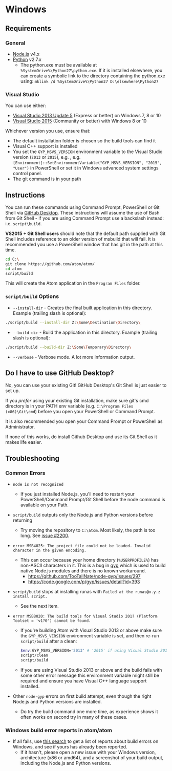 # Windows

## Requirements

### General
 * [Node.js](https://nodejs.org/en/download/) v4.x
 * [Python](https://www.python.org/downloads/) v2.7.x
    * The python.exe must be available at `%SystemDrive%\Python27\python.exe`.
      If it is installed elsewhere, you can create a symbolic link to the
      directory containing the python.exe using:
      `mklink /d %SystemDrive%\Python27 D:\elsewhere\Python27`

### Visual Studio

You can use either:

 * [Visual Studio 2013 Update 5](https://www.visualstudio.com/en-us/downloads/download-visual-studio-vs) (Express or better) on Windows 7, 8 or 10
 * [Visual Studio 2015](https://www.visualstudio.com/en-us/downloads/download-visual-studio-vs) (Community or better) with Windows 8 or 10

Whichever version you use, ensure that:

 * The default installation folder is chosen so the build tools can find it
 * Visual C++ support is installed
 * You set the `GYP_MSVS_VERSION` environment variable to the Visual Studio version (`2013` or `2015`), e.g. , e.g. ``[Environment]::SetEnvironmentVariable("GYP_MSVS_VERSION", "2015", "User")`` in PowerShell or set it in Windows advanced system settings control panel.
 * The git command is in your path

## Instructions

You can run these commands using Command Prompt, PowerShell or Git Shell via [GitHub Desktop](https://desktop.github.com/). These instructions will assume the use of Bash from Git Shell - if you are using Command Prompt use a backslash instead: i.e. `script\build`.

**VS2015 + Git Shell users** should note that the default path supplied with Git Shell includes reference to an older version of msbuild that will fail. It is recommended you use a PowerShell window that has git in the path at this time.

```bash
cd C:\
git clone https://github.com/atom/atom/
cd atom
script/build
```
This will create the Atom application in the `Program Files` folder.

### `script/build` Options
  * `--install-dir` - Creates the final built application in this directory. Example (trailing slash is optional):
```bash
./script/build --install-dir Z:\Some\Destination\Directory\
```
  * `--build-dir` - Build the application in this directory. Example (trailing slash is optional):
```bash
./script/build --build-dir Z:\Some\Temporary\Directory\
```
  * `--verbose` - Verbose mode. A lot more information output.

## Do I have to use GitHub Desktop?

No, you can use your existing Git! GitHub Desktop's Git Shell is just easier to set up.

If you _prefer_ using your existing Git installation, make sure git's cmd directory is in your PATH env variable (e.g. `C:\Program Files (x86)\Git\cmd`) before you open your PowerShell or Command Prompt.

It is also recommended you open your Command Prompt or PowerShell as Administrator.

If none of this works, do install Github Desktop and use its Git Shell as it makes life easier.

## Troubleshooting

### Common Errors
* `node is not recognized`

  * If you just installed Node.js, you'll need to restart your PowerShell/Command Prompt/Git Shell before the node
  command is available on your Path.

* `script/build` outputs only the Node.js and Python versions before returning

  * Try moving the repository to `C:\atom`. Most likely, the path is too long.
    See [issue #2200](https://github.com/atom/atom/issues/2200).

* `error MSB4025: The project file could not be loaded. Invalid character in the given encoding.`

  * This can occur because your home directory (`%USERPROFILE%`) has non-ASCII
    characters in it. This is a bug in [gyp](https://code.google.com/p/gyp/)
    which is used to build native Node.js modules and there is no known workaround.
    * https://github.com/TooTallNate/node-gyp/issues/297
    * https://code.google.com/p/gyp/issues/detail?id=393

* `script/build` stops at installing runas with `Failed at the runas@x.y.z install script.`

  * See the next item.

* `error MSB8020: The build tools for Visual Studio 201? (Platform Toolset = 'v1?0') cannot be found.`

  * If you're building Atom with Visual Studio 2013 or above make sure the `GYP_MSVS_VERSION` environment variable is set, and then re-run `script/build` after a clean:

    ```bash
    $env:GYP_MSVS_VERSION='2013' # '2015' if using Visual Studio 2015, and so on
    script/clean
    script/build
    ```
  * If you are using Visual Studio 2013 or above and the build fails with some other error message this environment variable might still be required and ensure you have Visual C++ language support installed.

* Other `node-gyp` errors on first build attempt, even though the right Node.js and Python versions are installed.
  * Do try the build command one more time, as experience shows it often works on second try in many of these cases.

### Windows build error reports in atom/atom
* If all fails, use [this search](https://github.com/atom/atom/search?q=label%3Abuild-error+label%3Awindows&type=Issues) to get a list of reports about build errors on Windows, and see if yours has already been reported.
    * If it hasn't, please open a new issue with your Windows version, architecture (x86 or amd64), and a screenshot of your build output, including the Node.js and Python versions.
